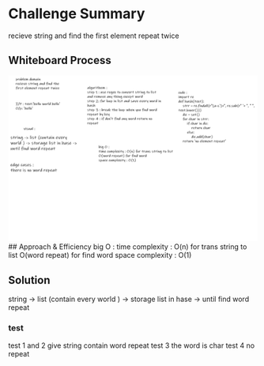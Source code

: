# Challenge Summary
<!-- Description of the challenge -->
recieve string and find the first element repeat twice
## Whiteboard Process
<!-- Embedded whiteboard image -->
<img src='hashmap.png'>
## Approach & Efficiency
<!-- What approach did you take? Why? What is the Big O space/time for this approach? -->
big O :
time complexity : O(n) for trans string to list
O(word repeat) for find word
space complexity : O(1)

## Solution
<!-- Show how to run your code, and examples of it in action -->
string -> list (contain every world ) -> storage list in hase -> until find word repeat

### test
test 1 and 2 give string contain word repeat
test 3 the word is char
test 4 no repeat
